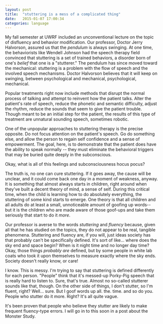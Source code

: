 ```yaml
---
layout: post
title:  "stuttering is a mess of a complicated thing"
date:   2015-01-07 17:00:34
categories: language
---
```


My fall semester at UWRF included an unconventional lecture on the topic of disfluency and behavior modification. Our professor, Doctor Jerry Halvorson, assured us that the *pendulum* is always swinging. At one time, the behaviorists like Wendell Johnson had the speech therapy field convinced that stuttering is a set of trained behaviors, a disorder born of one's *belief* that one is a "stutterer." The pendulum has since moved toward the mechanical: stuttering is a problem with the flow of speech and the involved speech mechanisms. Doctor Halvorson believes that it will keep on swinging, between psychological and mechanical, psychological, mechanical.

Popular treatments right now include methods that disrupt the normal process of talking and attempt to reinvent how the patient talks. Alter the patient's rate of speech, reduce the phonetic and semantic difficulty, adjust the rhythm, reduce the sounds that seem to give the patient trouble. Though meant to be an initial step for the patient, the results of this type of treatment are unnatural sounding speech, sometimes robotic.

One of the unpopular approaches to stuttering therapy is the precise opposite. Do not focus attention on the patient's speech. Go do something else, and allow the person to regain self confidence and a sense of empowerment. The goal, here, is to demonstrate that the patient does have the ability to speak normally -- they must eliminate the behavioral triggers that may be buried quite deeply in the subconscious.

Okay, what is all of this feelings and subconsciousness hocus pocus?

The truth is, no one can cure stuttering. If it goes away, the cause will be unclear, and it could come back one day in a moment of weakness, anyway. It is something that almost always starts in children, right around when they've built a decent theory of mind, a sense of self. During this critical time, when the child is learning how to do absolutely everything, the stuttering of some kind starts to emerge. One theory is that all children and all adults do at least a small, unnoticeable amount of goofing up words-- but it is the children who are made aware of those goof-ups and take them seriously that start to do it *more*.

Our professor is averse to the words *stuttering* and *fluency* because, given all that he has studied on the topics, they do not appear to be real, tangible phenomena. Stuttering and fluency are, if you will, just ideas society has that probably can't be specifically defined. It's sort of like... where does the sky end and space begin? When is it night time and no longer day time? Okay, those things *probably are* defined, but by some people in white lab coats who took it upon themselves to measure exactly where the sky ends. Society doesn't really know, or care!

I know. This is messy. I'm trying to say that stuttering is defined differently for each person. "People" think that it's messed-up Porky-Pig speech that is really hard to listen to. Sure, that's true. Almost no so-called stutterer sounds like that, though. On the other side of things, I don't stutter, so I'm fluent, right? Well... sure. But I goof words up all. the. time. and so do you. People who stutter do it more. Right? It's all quite vague.

It's been proven that people who believe they stutter are likely to make frequent fluency-type errors. I will go in to this soon in a post about the Monster Study.